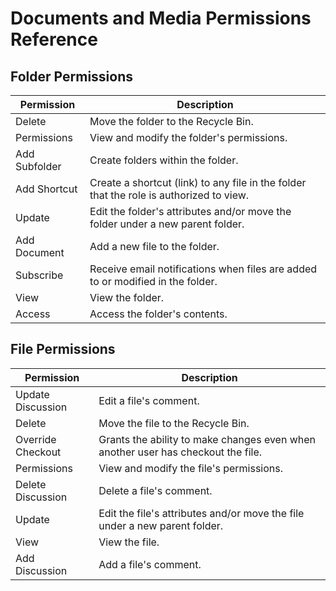 # Documents and Media Permissions Reference

## Folder Permissions

| Permission    | Description                                                                             |
| ------------- | --------------------------------------------------------------------------------------- |
| Delete        | Move the folder to the Recycle Bin.                                                     |
| Permissions   | View and modify the folder's permissions.                                               |
| Add Subfolder | Create folders within the folder.                                                       |
| Add Shortcut  | Create a shortcut (link) to any file in the folder that the role is authorized to view. |
| Update        | Edit the folder's attributes and/or move the folder under a new parent folder.          |
| Add Document  | Add a new file to the folder.                                                           |
| Subscribe     | Receive email notifications when files are added to or modified in the folder.          |
| View          | View the folder.                                                                        |
| Access        | Access the folder's contents.                                                           |

## File Permissions

| Permission        | Description                                                                      |
| ----------------- | -------------------------------------------------------------------------------- |
| Update Discussion | Edit a file's comment.                                                           |
| Delete            | Move the file to the Recycle Bin.                                                |
| Override Checkout | Grants the ability to make changes even when another user has checkout the file. |
| Permissions       | View and modify the file's permissions.                                          |
| Delete Discussion | Delete a file's comment.                                                         |
| Update            | Edit the file's attributes and/or move the file under a new parent folder.       |
| View              | View the file.                                                                   |
| Add Discussion    | Add a file's comment.                                                            |
